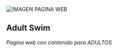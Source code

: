 ![IMAGEN PAGINA WEB](https://github.com/LOBOSJOCELYN/miprimer.repositorio/commit/Warner-Channel.jpg)
## Adult Swim
_Pagina web con contenido para_  *ADULTOS*
